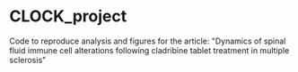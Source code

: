 # CLOCK_project
Code to reproduce analysis and figures for the article: "Dynamics of spinal fluid immune cell alterations following cladribine tablet treatment in multiple sclerosis"
